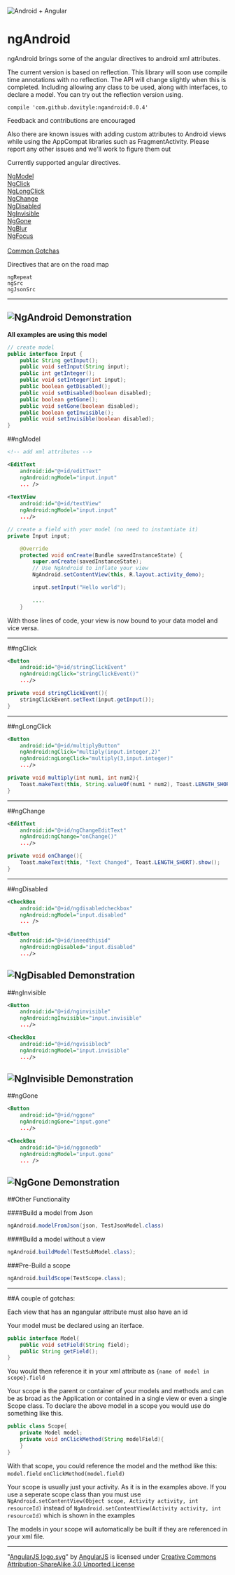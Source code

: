 ![Android + Angular](/../pictures/images/ngandroid.png?raw=true "Android + Angular")

# ngAndroid

ngAndroid brings some of the angular directives to android xml attributes. 

The current version is based on reflection. This library will soon use compile time annotations with no reflection. The API will change slightly when this is completed. Including allowing any class to be used, along with interfaces, to declare a model. You can try out the reflection version using.

`compile 'com.github.davityle:ngandroid:0.0.4'`

Feedback and contributions are encouraged

Also there are known issues with adding custom attributes to Android views while using the AppCompat libraries such as FragmentActivity. Please report any other issues and we'll work to figure them out

Currently supported angular directives.

[NgModel](#ngmodel)<br>
[NgClick](#ngclick)<br>
[NgLongClick](#nglongclick)<br>
[NgChange](#ngchange)<br>
[NgDisabled](#ngdisabled)<br>
[NgInvisible](#nginvisible)<br>
[NgGone](#nggone)<br>
[NgBlur](#ngblur)<br>
[NgFocus](#ngfocus)<br>
<br>
[Common Gotchas](#a-couple-of-gotchas)<br>

Directives that are on the road map
```
ngRepeat
ngSrc
ngJsonSrc
```
--------
![NgAndroid Demonstration](/../pictures/images/screencast.gif?raw=true "ngAndroid at work")
--------

<b>All examples are using this model</b>
```java
// create model
public interface Input {
    public String getInput();
    public void setInput(String input);
    public int getInteger();
    public void setInteger(int input);
    public boolean getDisabled();
    public void setDisabled(boolean disabled);
    public boolean getGone();
    public void setGone(boolean disabled);
    public boolean getInvisible();
    public void setInvisible(boolean disabled);
}
```

##ngModel

```xml
<!-- add xml attributes -->

<EditText
    android:id="@+id/editText"
    ngAndroid:ngModel="input.input"
    ... />
    
<TextView
    android:id="@+id/textView"
    ngAndroid:ngModel="input.input"
    .../>
```
```java
// create a field with your model (no need to instantiate it)
private Input input;

    @Override
    protected void onCreate(Bundle savedInstanceState) {
        super.onCreate(savedInstanceState);
        // Use NgAndroid to inflate your view 
        NgAndroid.setContentView(this, R.layout.activity_demo);

        input.setInput("Hello world");
        
        ....
    }

```

With those lines of code, your view is now bound to your data model and vice versa.

--------

##ngClick

```xml
<Button
    android:id="@+id/stringClickEvent"
    ngAndroid:ngClick="stringClickEvent()"
    .../>
```
```java
private void stringClickEvent(){
    stringClickEvent.setText(input.getInput());
}
```

--------

##ngLongClick
```xml
<Button
    android:id="@+id/multiplyButton"
    ngAndroid:ngClick="multiply(input.integer,2)"
    ngAndroid:ngLongClick="multiply(3,input.integer)"
    .../>

```
```java
private void multiply(int num1, int num2){
    Toast.makeText(this, String.valueOf(num1 * num2), Toast.LENGTH_SHORT).show();
}
```
--------

##ngChange
```xml
<EditText
    android:id="@+id/ngChangeEditText"
    ngAndroid:ngChange="onChange()"
    .../>
```
```java
private void onChange(){
    Toast.makeText(this, "Text Changed", Toast.LENGTH_SHORT).show();
}
```

--------

##ngDisabled
```xml
<CheckBox
    android:id="@+id/ngdisabledcheckbox"
    ngAndroid:ngModel="input.disabled"
    ... />

<Button
    android:id="@+id/ineedthisid"
    ngAndroid:ngDisabled="input.disabled"
    .../>
```
![NgDisabled Demonstration](/../pictures/images/ngdisable.gif?raw=true "ngdisabled demonstration")
--------

##ngInvisible
```xml
<Button
    android:id="@+id/nginvisible"
    ngAndroid:ngInvisible="input.invisible"
    .../>

<CheckBox
    android:id="@+id/ngvisiblecb"
    ngAndroid:ngModel="input.invisible"
    .../>
```
![NgInvisible Demonstration](/../pictures/images/nginvisible.gif?raw=true "nginvisible demonstration")
--------

##ngGone
```xml
<Button
    android:id="@+id/nggone"
    ngAndroid:ngGone="input.gone"
    .../>

<CheckBox
    android:id="@+id/nggonedb"
    ngAndroid:ngModel="input.gone"
    ... />
```
![NgGone Demonstration](/../pictures/images/nggone.gif?raw=true "nggone demonstration")
--------
##Other Functionality

####Build a model from Json
```java
ngAndroid.modelFromJson(json, TestJsonModel.class)
```
####Build a model without a view
```java
ngAndroid.buildModel(TestSubModel.class);
```
###Pre-Build a scope
```java
ngAndroid.buildScope(TestScope.class);
```

--------

##A couple of gotchas:

Each view that has an ngangular attribute must also have an id

Your model must be declared using an iterface.
```java
public interface Model{
    public void setField(String field);
    public String getField();
}
```
You would then reference it in your xml attribute as `{name of model in scope}.field`

Your scope is the parent or container of your models and methods and can be as broad as the Application or contained in a single view or even a single Scope class. To declare the above model in a scope you would use do something like this.

```java
public class Scope{
    private Model model;
    private void onClickMethod(String modelField){
    }
}
```

With that scope, you could reference the model and the method like this: `model.field` `onClickMethod(model.field)`

Your scope is usually just your activity. As it is in the examples above. If you use a seperate scope class than you must use `NgAndroid.setContentView(Object scope, Activity activity, int resourceId)` instead of `NgAndroid.setContentView(Activity activity, int resourceId)` which is shown in the examples

The models in your scope will automatically be built if they are referenced in your xml file.


--------

"[AngularJS logo.svg](https://github.com/angular/angular.js/tree/master/images/logo)" by [AngularJS](https://angularjs.org/) is licensed under <a rel="nofollow" class="external text" href="http://creativecommons.org/licenses/by-sa/3.0/">Creative Commons Attribution-ShareAlike 3.0 Unported License</a>


